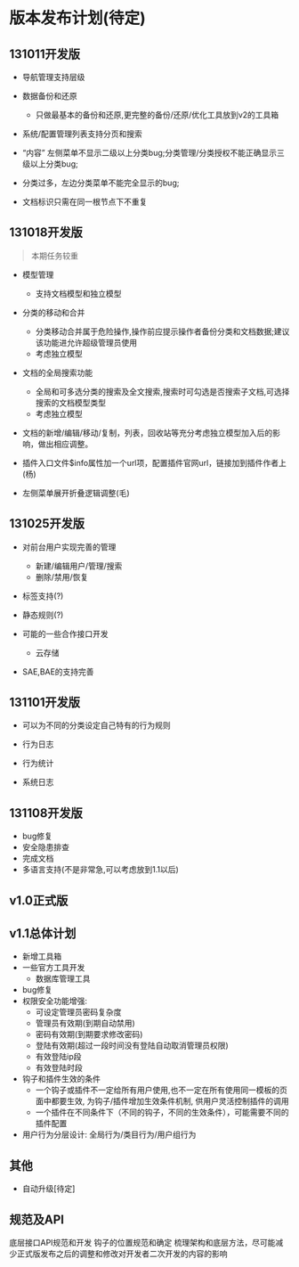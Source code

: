 版本发布计划(待定)
======================

131011开发版
-------------

+ 导航管理支持层级

+ 数据备份和还原
    - 只做最基本的备份和还原,更完整的备份/还原/优化工具放到v2的工具箱

+ 系统/配置管理列表支持分页和搜索

+ “内容” 左侧菜单不显示二级以上分类bug;分类管理/分类授权不能正确显示三级以上分类bug;

+ 分类过多，左边分类菜单不能完全显示的bug;

+ 文档标识只需在同一根节点下不重复

131018开发版
------------

> 本期任务较重

+ 模型管理
    - 支持文档模型和独立模型

+ 分类的移动和合并
    - 分类移动合并属于危险操作,操作前应提示操作者备份分类和文档数据;建议该功能进允许超级管理员使用
    - 考虑独立模型

+ 文档的全局搜索功能
    - 全局和可多选分类的搜索及全文搜索,搜索时可勾选是否搜索子文档,可选择搜索的文档模型类型
    - 考虑独立模型

+ 文档的新增/编辑/移动/复制，列表，回收站等充分考虑独立模型加入后的影响，做出相应调整。

+ 插件入口文件$info属性加一个url项，配置插件官网url，链接加到插件作者上(杨)

+ 左侧菜单展开折叠逻辑调整(毛)

131025开发版
------------

+ 对前台用户实现完善的管理
    - 新建/编辑用户/管理/搜索
    - 删除/禁用/恢复
    
+ 标签支持(?)

+ 静态规则(?)

+ 可能的一些合作接口开发
    - 云存储

+ SAE,BAE的支持完善

131101开发版
-------------

+ 可以为不同的分类设定自己特有的行为规则

+ 行为日志

+ 行为统计

+ 系统日志



131108开发版
--------------

+ bug修复
+ 安全隐患排查
+ 完成文档
+ 多语言支持(不是非常急,可以考虑放到1.1以后)

v1.0正式版
---------

v1.1总体计划
---------

+ 新增工具箱
+ 一些官方工具开发
    - 数据库管理工具
+ bug修复
+ 权限安全功能增强:
    - 可设定管理员密码复杂度
    - 管理员有效期(到期自动禁用)
    - 密码有效期(到期要求修改密码)
    - 登陆有效期(超过一段时间没有登陆自动取消管理员权限)
    - 有效登陆ip段
    - 有效登陆时段
+ 钩子和插件生效的条件
    - 一个钩子或插件不一定给所有用户使用,也不一定在所有使用同一模板的页面中都要生效,
      为钩子/插件增加生效条件机制, 供用户灵活控制插件的调用
    - 一个插件在不同条件下（不同的钩子，不同的生效条件），可能需要不同的插件配置
+ 用户行为分层设计: 全局行为/类目行为/用户组行为



其他
----------

+ 自动升级[待定]


规范及API
------
底层接口API规范和开发
钩子的位置规范和确定
梳理架构和底层方法，尽可能减少正式版发布之后的调整和修改对开发者二次开发的内容的影响

